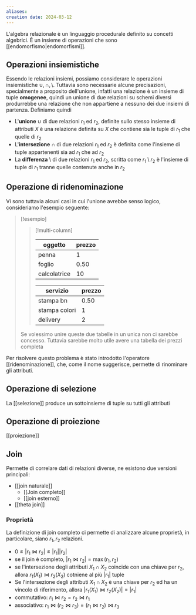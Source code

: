 ```yaml
---
aliases: 
creation date: 2024-03-12
---
```


L'algebra relazionale è un linguaggio procedurale definito su concetti algebrici. È un insieme di operazioni che sono [[endomorfismo|endomorfismi]].


 ## Operazioni insiemistiche
 Essendo le relazioni insiemi, possiamo considerare le operazioni insiemistiche $\cup, \cap, \setminus$. Tuttavia sono necessarie alcune precisazioni, specialmente a proposito dell'unione, infatti una relazione è un insieme di tuple **omogenee**, quindi un unione di due relazioni su schemi diversi produrrebbe una relazione che non appartiene a nessuno dei due insiemi di partenza.
Definiamo quindi
- L'**unione** $\cup$ di due relazioni $r_{1}$ ed $r_{2}$, definite sullo stesso insieme di attributi $X$ è una relazione definita su $X$ che contiene sia le tuple di $r_{1}$ che quelle di $r_{2}$
- L'**intersezione** $\cap$ di due relazioni $r_{1}$ ed $r_{2}$ è definita come l'insieme di tuple appartenenti sia ad $r_{1}$ che ad $r_{2}$
- La **differenza** $\setminus$ di due relazioni $r_{1}$ ed $r_{2}$, scritta come $r_{1} \setminus r_{2}$ è l'insieme di tuple di $r_{1}$ tranne quelle contenute anche in $r_{2}$


## Operazione di ridenominazione
Vi sono tuttavia alcuni casi in cui l'unione avrebbe senso logico, consideriamo l'esempio seguente:

>[!esempio]
>> [!multi-column]
>>  
>> | oggetto      | prezzo |
>> | ------------ | ------ |
>> | penna        | 1      |
>> | foglio       | 0.50   |
>> | calcolatrice | 10       |
>> 
>> | servizio      | prezzo |
>> | ------------- | ------ |
>> | stampa bn     | 0.50   |
>> | stampa colori | 1      |
>> | delivery      | 2       |
>
>Se volessimo unire queste due tabelle in un unica non ci sarebbe concesso. Tuttavia sarebbe molto utile avere una tabella dei prezzi completa


Per risolvere questo problema è stato introdotto l'operatore [[ridenominazione]], che, come il nome suggerisce, permette di rinominare gli attributi.

## Operazione di selezione
La [[selezione]] produce un sottoinsieme di tuple su tutti gli attributi


## Operazione di proiezione
[[proiezione]]


## Join
Permette di correlare dati di relazioni diverse, ne esistono due versioni principali:

- [[join naturale]]
	- [[Join completo]]
	- [[join esterno]]
- [[theta join]]

### Proprietà
La definizione di join completo ci permette di analizzare alcune proprietà, in particolare, siano $r_{1}, r_{2}$ relazioni.
- $0 \leq |r_{1} \bowtie r_{2}| \leq |r_{1}|  |r_{2}|$
- se il join è completo, $|r_{1} \bowtie r_{2}| = \max(r_{1},r_{2})$
- se l'intersezione degli attributi $X_{1} \cap X_{2}$ coincide con una chiave per $r_{2}$, allora $r_{1}(X_{1}) \bowtie r_{2}(X_{2})$ cotniene al più $|r_{1}|$ tuple
- Se l'intersezione degli attributi $X_{1} \cap X_{2}$ è una chiave per $r_{2}$ ed ha un vincolo di riferimento, allora $|r_{1}(X_{1}) \bowtie r_{2}(X_{2})| = |r_{1}|$
- commutativo: $r_{1} \bowtie r_{2} = r_{2} \bowtie r_{1}$
- associativo: $r_{1} \bowtie (r_{2} \bowtie r_{3}) = (r_{1} \bowtie r_{2}) \bowtie r_{3}$